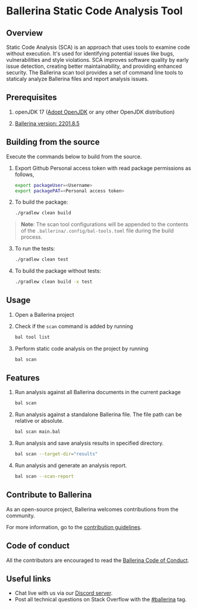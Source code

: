 # Ballerina Static Code Analysis Tool

## Overview
Static Code Analysis (SCA) is an approach that uses tools to examine code without execution. 
It's used for identifying potential issues like bugs, vulnerabilities and style violations.
SCA improves software quality by early issue detection, creating better maintainability, and
providing enhanced security. The Ballerina scan tool provides a set of command line tools to
staticaly analyze Ballerina files and report analysis issues.

## Prerequisites
1. openJDK 17 ([Adopt OpenJDK](https://adoptium.net/temurin/releases/?version=17) or any other OpenJDK distribution)

2. [Ballerina version: 2201.8.5](https://ballerina.io/downloads/)


## Building from the source
Execute the commands below to build from the source.

1. Export Github Personal access token with read package permissions as follows,
    ```bash
    export packageUser=<Username>
    export packagePAT=<Personal access token>
    ```

2. To build the package:
    ```bash
    ./gradlew clean build
    ```
> **Note**: The scan tool configurations will be appended to the contents of the `.ballerina/.config/bal-tools.toml` file during the build process.

3. To run the tests:
    ```bash
    ./gradlew clean test
    ```

4. To build the package without tests:
    ```bash
    ./gradlew clean build -x test
    ```

## Usage
1. Open a Ballerina project

2. Check if the `scan` command is added by running
    ```bash
    bal tool list
    ```

3. Perform static code analysis on the project by running
    ```bash
    bal scan
    ```

## Features
1. Run analysis against all Ballerina documents in the current package
    ```bash
    bal scan
    ```

2.  Run analysis against a standalone Ballerina file. The file path can be relative or absolute.
    ```bash
    bal scan main.bal
    ```

3. Run analysis and save analysis results in specified directory.
    ```bash
    bal scan --target-dir="results"
    ```
4. Run analysis and generate an analysis report.
    ```bash
    bal scan --scan-report
    ```

## Contribute to Ballerina
As an open-source project, Ballerina welcomes contributions from the community.

For more information, go to the [contribution guidelines](https://github.com/ballerina-platform/ballerina-lang/blob/master/CONTRIBUTING.md).

## Code of conduct
All the contributors are encouraged to read the [Ballerina Code of Conduct](https://ballerina.io/code-of-conduct).

## Useful links
* Chat live with us via our [Discord server](https://discord.gg/ballerinalang).
* Post all technical questions on Stack Overflow with the [#ballerina](https://stackoverflow.com/questions/tagged/ballerina) tag.